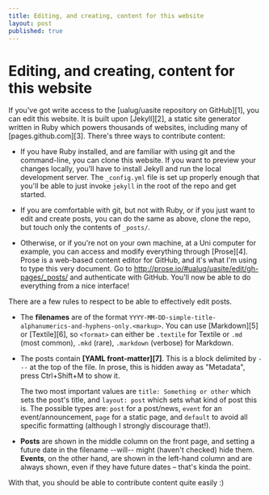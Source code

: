 ```yaml
---
title: Editing, and creating, content for this website
layout: post
published: true
---
```


Editing, and creating, content for this website
===============================================

If you've got write access to the [ualug/uasite repository on GitHub][1], you can edit this website. It is built upon [Jekyll][2], a static site generator written in Ruby which powers thousands of websites, including many of [pages.github.com][3]. There's three ways to contribute content:

 - If you have Ruby installed, and are familiar with using git and the command-line, you can clone this website. If you want to preview your changes locally, you'll have to install Jekyll and run the local development server. The `_config.yml` file is set up properly enough that you'll be able to just invoke `jekyll` in the root of the repo and get started.
 
 - If you are comfortable with git, but not with Ruby, or if you just want to edit and create posts, you can do the same as above, clone the repo, but touch only the contents of `_posts/`.
 
 - Otherwise, or if you're not on your own machine, at a Uni computer for example, you can access and modify everything through [Prose][4]. Prose is a web-based content editor for GitHub, and it's what I'm using to type this very document. Go to http://prose.io/#ualug/uasite/edit/gh-pages/_posts/ and authenticate with GitHub. You'll now be able to do everything from a nice interface!


There are a few rules to respect to be able to effectively edit posts.

 - The **filenames** are of the format `YYYY-MM-DD-simple-title-alphanumerics-and-hyphens-only.<markup>`. You can use [Markdown][5] or [Textile][6], so `<format>` can either be `.textile` for Textile or `.md` (most common), `.mkd` (rare), `.markdown` (verbose) for Markdown.
 
 - The posts contain **[YAML front-matter][7]**. This is a block delimited by `---` at the top of the file. In prose, this is hidden away as "Metadata", press Ctrl+Shift+M to show it.
   
   The two most important values are `title: Something or other` which sets the post's title, and `layout: post` which sets what kind of post this is. The possible types are: `post` for a post/news, `event` for an event/announcement, `page` for a static page, and `default` to avoid all specific formatting (although I strongly discourage that!).

 - **Posts** are shown in the middle column on the front page, and setting a future date in the filename --will-- might (haven't checked) hide them. **Events**, on the other hand, are shown in the left-hand column and are always shown, even if they have future dates – that's kinda the point.


With that, you should be able to contribute content quite easily :)